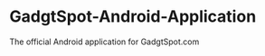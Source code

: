 GadgtSpot-Android-Application
=============================
The official Android application for GadgtSpot.com
